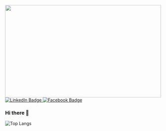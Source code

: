   <div id="header" >
  <img src="https://4kwallpapers.com/images/wallpapers/programmer-quotes-3840x2160-10620.png" width="100%" height='300' style={{objectFit:'cover'}}/>
</div>

<div id="badges">
  <a href="https://www.linkedin.com/in/dip-adhikari-a61b451a4/" target='_blank'>
    <img src="https://img.shields.io/badge/LinkedIn-blue?style=for-the-badge&logo=linkedin&logoColor=white" alt="LinkedIn Badge"/>
  </a>

  <a href="https://www.facebook.com/akbivash" target='_blank'>
    <img src="https://img.shields.io/badge/Facebook-white?style=for-the-badge&logo=facebook&logoColor=white%22" alt="Facebook Badge"/>
  </a>
  
### Hi there 👋
![Top Langs](https://github-readme-stats.vercel.app/api/top-langs/?username=akbivash&hide_progress=true)
  

